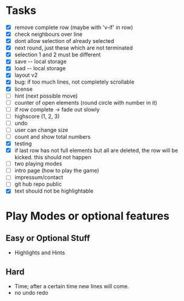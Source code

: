 # Tasks

- [x] remove complete row (maybe with 'v-if' in row)
- [x] check neighbours over line
- [x] dont allow selection of already selected
- [x] next round, just these which are not terminated
- [x] selection 1 and 2 must be different
- [x] save -- local storage
- [x] load -- local storage
- [x] layout v2
- [x] bug: if too much lines, not completely scrollable
- [x] license
- [ ] hint (next possible move)
- [ ] counter of open elements (round circle with number in it)
- [ ] if row complete -> fade out slowly
- [ ] highscore (1, 2, 3)
- [ ] undo 
- [ ] user can change size
- [ ] count and show total numbers
- [x] testing
- [x] if last row has not full elements but all are deleted, the row will be kicked. this should not happen
- [ ] two playing modes
- [ ] intro page (how to play the game)
- [ ] impressum/contact
- [ ] git hub repo public
- [x] text should not be highlightable

# Play Modes or optional features

## Easy or Optional Stuff

- Highlights and Hints

## Hard

- Time; after a certain time new lines will come.
- no undo redo 

